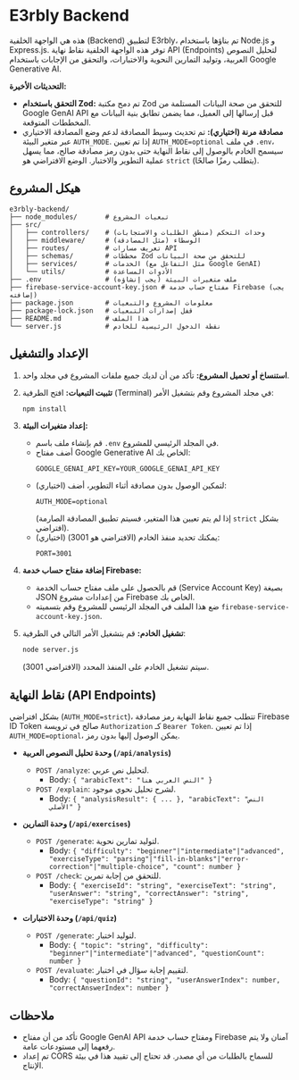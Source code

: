 # E3rbly Backend

هذه هي الواجهة الخلفية (Backend) لتطبيق E3rbly، تم بناؤها باستخدام Node.js و Express.js. توفر هذه الواجهة الخلفية نقاط نهاية API (Endpoints) لتحليل النصوص العربية، وتوليد التمارين النحوية والاختبارات، والتحقق من الإجابات باستخدام Google Generative AI.

**التحديثات الأخيرة:**
*   **التحقق باستخدام Zod:** تم دمج مكتبة Zod للتحقق من صحة البيانات المستلمة من Google GenAI API قبل إرسالها إلى العميل، مما يضمن تطابق بنية البيانات مع المخططات المتوقعة.
*   **مصادقة مرنة (اختياري):** تم تحديث وسيط المصادقة لدعم وضع المصادقة الاختياري عبر متغير البيئة `AUTH_MODE`. إذا تم تعيين `AUTH_MODE=optional` في ملف `.env`، سيسمح الخادم بالوصول إلى نقاط النهاية حتى بدون رمز مصادقة صالح، مما يسهل عملية التطوير والاختبار. الوضع الافتراضي هو `strict` (يتطلب رمزًا صالحًا).

## هيكل المشروع

```
e3rbly-backend/
├── node_modules/       # تبعيات المشروع
├── src/
│   ├── controllers/    # وحدات التحكم (منطق الطلبات والاستجابات)
│   ├── middleware/     # الوسطاء (مثل المصادقة)
│   ├── routes/         # تعريف مسارات API
│   ├── schemas/        # مخططات Zod للتحقق من صحة البيانات
│   ├── services/       # الخدمات (مثل التفاعل مع Google GenAI)
│   └── utils/          # الأدوات المساعدة
├── .env                # ملف متغيرات البيئة (يجب إنشاؤه)
├── firebase-service-account-key.json # مفتاح حساب خدمة Firebase (يجب إضافته)
├── package.json        # معلومات المشروع والتبعيات
├── package-lock.json   # قفل إصدارات التبعيات
├── README.md           # هذا الملف
└── server.js           # نقطة الدخول الرئيسية للخادم
```

## الإعداد والتشغيل

1.  **استنساخ أو تحميل المشروع:**
    تأكد من أن لديك جميع ملفات المشروع في مجلد واحد.

2.  **تثبيت التبعيات:**
    افتح الطرفية (Terminal) في مجلد المشروع وقم بتشغيل الأمر:
    ```bash
    npm install
    ```

3.  **إعداد متغيرات البيئة:**
    *   قم بإنشاء ملف باسم `.env` في المجلد الرئيسي للمشروع.
    *   أضف مفتاح Google Generative AI الخاص بك:
        ```
        GOOGLE_GENAI_API_KEY=YOUR_GOOGLE_GENAI_API_KEY
        ```
    *   (اختياري) لتمكين الوصول بدون مصادقة أثناء التطوير، أضف:
        ```
        AUTH_MODE=optional
        ```
        (إذا لم يتم تعيين هذا المتغير، فسيتم تطبيق المصادقة الصارمة `strict` بشكل افتراضي).
    *   (اختياري) يمكنك تحديد منفذ الخادم (الافتراضي هو 3001):
        ```
        PORT=3001
        ```

4.  **إضافة مفتاح حساب خدمة Firebase:**
    *   قم بالحصول على ملف مفتاح حساب الخدمة (Service Account Key) بصيغة JSON من إعدادات مشروع Firebase الخاص بك.
    *   ضع هذا الملف في المجلد الرئيسي للمشروع وقم بتسميته `firebase-service-account-key.json`.

5.  **تشغيل الخادم:**
    قم بتشغيل الأمر التالي في الطرفية:
    ```bash
    node server.js
    ```
    سيتم تشغيل الخادم على المنفذ المحدد (الافتراضي 3001).

## نقاط النهاية (API Endpoints)

بشكل افتراضي (`AUTH_MODE=strict`)، تتطلب جميع نقاط النهاية رمز مصادقة Firebase ID Token صالح في ترويسة `Authorization` كـ `Bearer Token`. إذا تم تعيين `AUTH_MODE=optional`، يمكن الوصول إليها بدون رمز.

*   **وحدة تحليل النصوص العربية (`/api/analysis`)**
    *   `POST /analyze`: لتحليل نص عربي.
        *   Body: `{ "arabicText": "النص العربي هنا" }`
    *   `POST /explain`: لشرح تحليل نحوي موجود.
        *   Body: `{ "analysisResult": { ... }, "arabicText": "النص الأصلي" }`

*   **وحدة التمارين (`/api/exercises`)**
    *   `POST /generate`: لتوليد تمارين نحوية.
        *   Body: `{ "difficulty": "beginner"|"intermediate"|"advanced", "exerciseType": "parsing"|"fill-in-blanks"|"error-correction"|"multiple-choice", "count": number }`
    *   `POST /check`: للتحقق من إجابة تمرين.
        *   Body: `{ "exerciseId": "string", "exerciseText": "string", "userAnswer": "string", "correctAnswer": "string", "exerciseType": "string" }`

*   **وحدة الاختبارات (`/api/quiz`)**
    *   `POST /generate`: لتوليد اختبار.
        *   Body: `{ "topic": "string", "difficulty": "beginner"|"intermediate"|"advanced", "questionCount": number }`
    *   `POST /evaluate`: لتقييم إجابة سؤال في اختبار.
        *   Body: `{ "questionId": "string", "userAnswerIndex": number, "correctAnswerIndex": number }`

## ملاحظات

*   تأكد من أن مفتاح Google GenAI API ومفتاح حساب خدمة Firebase آمنان ولا يتم رفعهما إلى مستودعات عامة.
*   تم إعداد CORS للسماح بالطلبات من أي مصدر. قد تحتاج إلى تقييد هذا في بيئة الإنتاج.

